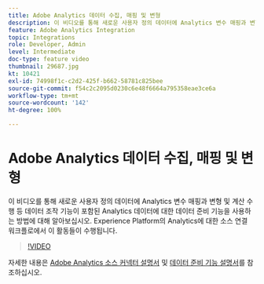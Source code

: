 ```yaml
---
title: Adobe Analytics 데이터 수집, 매핑 및 변형
description: 이 비디오를 통해 새로운 사용자 정의 데이터에 Analytics 변수 매핑과 변형 및 계산 수행 등 데이터 조작 기능이 포함된 Analytics 데이터에 대한 데이터 준비 기능을 사용하는 방법에 대해 알아보십시오. Experience Platform의 Analytics에 대한 소스 연결 워크플로에서 이 활동들이 수행됩니다.
feature: Adobe Analytics Integration
topic: Integrations
role: Developer, Admin
level: Intermediate
doc-type: feature video
thumbnail: 29687.jpg
kt: 10421
exl-id: 74998f1c-c2d2-425f-b662-58781c825bee
source-git-commit: f54c2c2095d0230c6e48f6664a795358eae3ce6a
workflow-type: tm+mt
source-wordcount: '142'
ht-degree: 100%

---
```


# Adobe Analytics 데이터 수집, 매핑 및 변형

이 비디오를 통해 새로운 사용자 정의 데이터에 Analytics 변수 매핑과 변형 및 계산 수행 등 데이터 조작 기능이 포함된 Analytics 데이터에 대한 데이터 준비 기능을 사용하는 방법에 대해 알아보십시오. Experience Platform의 Analytics에 대한 소스 연결 워크플로에서 이 활동들이 수행됩니다.

>[!VIDEO](https://video.tv.adobe.com/v/29687?quality=12&learn=on)

자세한 내용은 [Adobe Analytics 소스 커넥터 설명서](https://experienceleague.adobe.com/docs/experience-platform/sources/ui-tutorials/create/adobe-applications/analytics.html?lang=ko) 및 [데이터 준비 기능 설명서](https://experienceleague.adobe.com/docs/experience-platform/data-prep/functions.html%3Flang%3Dsv)를 참조하십시오.
